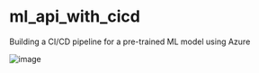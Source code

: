 # ml_api_with_cicd
Building a CI/CD pipeline for a pre-trained ML model using Azure

![image](https://user-images.githubusercontent.com/29536959/188454511-a5d12c7b-ebb1-4d38-8a3b-b5b03129622c.png)
